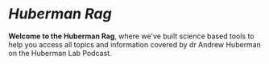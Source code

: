# ***Huberman Rag***
 
**Welcome to the Huberman Rag**, where we've built science based tools to help you access all topics and information covered by dr Andrew Huberman on the Huberman Lab Podcast.
